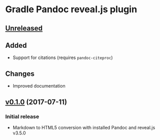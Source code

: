 Gradle Pandoc reveal.js plugin
==============================

[Unreleased]
------------

## Added

- Support for citations (requires `pandoc-citeproc`)

## Changes

- Improved documentation

[v0.1.0] (2017-07-11)
---------------------

### Initial release

- Markdown to HTML5 conversion with installed Pandoc and reveal.js v3.5.0

[Unreleased]: https://github.com/m2ci-msp/gradle-pandoc-reveal-plugin/compare/v0.1.0...HEAD
[v0.1.0]: https://github.com/m2ci-msp/gradle-pandoc-reveal-plugin/releases/tag/v0.1.0
